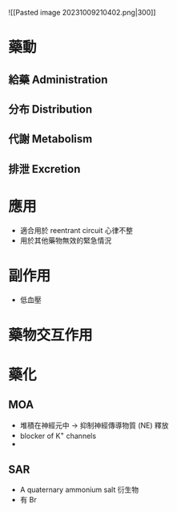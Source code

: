 ![[Pasted image 20231009210402.png|300]]
# 藥動
## 給藥 Administration
## 分布 Distribution
## 代謝 Metabolism
## 排泄 Excretion
# 應用
- 適合用於 reentrant circuit 心律不整
- 用於其他藥物無效的緊急情況
# 副作用
- 低血壓
# 藥物交互作用
# 藥化
## MOA
- 堆積在神經元中 $\rightarrow$ 抑制神經傳導物質 (NE) 釋放
- blocker of K<sup>+</sup> channels 
- 
## SAR
- A quaternary ammonium salt 衍生物
- 有 Br

